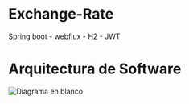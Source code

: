 # Exchange-Rate
Spring boot - webflux - H2 - JWT

# Arquitectura de Software
![Diagrama en blanco](https://user-images.githubusercontent.com/53907643/200226886-d3600dd1-83c8-4d10-a1e7-ff99cfd77f0c.png)
